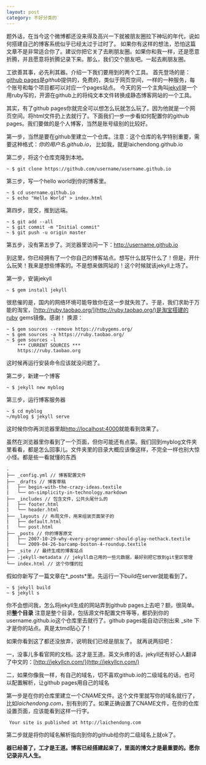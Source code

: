 ```yaml
---
layout: post
category: 不好分类的
---
```


题外话，在当今这个微博都还没来得及高兴一下就被朋友圈拉下神坛的年代，说如何搭建自己的博客系统似乎已经太过于过时了。
如果你有这样的想法，恐怕这篇文章不是非常适合你了。建议你把它关了去刷朋友圈。如果你和我一样，还是愿意折腾，并且愿意将折腾记录下来。那么，我们交个朋友吧。一起去刷朋友圈。

工欲善其事，必先利其器。介绍一下我们要用到的两个工具。
首先登场的是：[github pages](https://pages.github.com/)是*github*提供的，免费的，类似于网页空间，一样的一种服务，每个账号和每个项目都可以对应一个pages站点。
今天的另一个主角叫[jekyll](http://jekyllrb.com/)是一个用ruby写的，开源在github上的将纯文本文件转换成静态博客网站的一个工具。

其实，有了github pages你就完全可以想怎么玩就怎么玩了。因为他就是一个网页空间。将html文件扔上去就行了。下面我们一步一步看如何配置你的github pages。我们要做的是个人博客，当然是账号级别的比较好。

第一步，当然是要在github里建立一个仓库。注意：这个仓库的名字特别重要，需要这种格式：*你的用户名.github.io*， 比如我，就是laichendong.github.io

第二步，将这个仓库克隆到本地。

	~ $ git clone https://github.com/username/username.github.io

第三步，写一个hello world到你的博客里。

	~ $ cd username.github.io
	~ $ echo "Hello World" > index.html

第四步，提交，推到远端。

	~ $ git add --all
	~ $ git commit -m "Initial commit"
	~ $ git push -u origin master

第五步，没有第五步了。浏览器里访问一下：http://username.github.io

到这里，你已经拥有了一个你自己的博客站点。想写什么就写什么了！但是，开什么玩笑！我来是想些博客的。不是想来做网站的！这个时候就该jekyll上场了。

第一步，安装jekyll
	
	~ $ gem install jekyll

很悲催的是，国内的网络环境可能导致你在这一步就失败了。于是，我们求助于万能的淘宝，[http://ruby.taobao.org/](http://ruby.taobao.org/)是淘宝搭建的ruby gems镜像。感谢！
换源：
	
	~ $ gem sources --remove https://rubygems.org/
	~ $ gem sources -a https://ruby.taobao.org/
	~ $ gem sources -l
		*** CURRENT SOURCES ***
		https://ruby.taobao.org

这时候再运行安装命令应该就没问题了。

第二步，新建一个博客
	
	~ $ jekyll new myblog

第三步，运行博客服务器

	~ $ cd myblog
	~/myblog $ jekyll serve

这时候你你再浏览器里敲[http://localhost:4000](http://localhost:4000)就能看到效果了。

虽然在浏览器里你看到了一个页面，但你可能还有点蒙。我们回到myblog文件夹里看看，都是怎么回事儿。文件夹里的目录大概应该像这样，不完全一样也别大惊小怪。都是些一看就懂的东西 

	.
	├── _config.yml // 博客配置文件
	├── _drafts // 博客草稿
	|   ├── begin-with-the-crazy-ideas.textile
	|   └── on-simplicity-in-technology.markdown
	├── _includes // 包含文件，公共头尾什么的
	|   ├── footer.html
	|   └── header.html
	├── _layouts // 布局文件，用来组装页面架子的
	|   ├── default.html
	|   └── post.html
	├── _posts // 你的博客原文
	|   ├── 2007-10-29-why-every-programmer-should-play-nethack.textile
	|   └── 2009-04-26-barcamp-boston-4-roundup.textile
	├── _site // 最终生成的博客站点
	├── .jekyll-metadata // jekyll自己用的一些元数据，最好别把它放到git里区管理
	└── index.html // 这个你懂的拉

假如你新写了一篇文章在*_posts*里。先运行一下build在server就能看到了。
	
	~ $ jekyll build
	~ $ jekyll s

你不会想问我，怎么将jekyll生成的网站弄到github pages上去吧？额，很简单。把**整个目录** 注意是整个目录，包括源文件配置文件等等，都扔到你的username.github.io这个仓库里去就行了。github pages能自动识别出来 _site 下才是你的站点。真是太tmd贴心了！

如果你看到这了都还没放弃，说明我们已经是朋友了。
就再说两招吧：

一，没事儿多看官网的文档。这才是王道。英文头疼的话，jekyll还有好心人翻译了中文的：[http://jekyllcn.com/](http://jekyllcn.com/)

二，如果你像我一样，有自己的域名，切不喜欢github.io的二级域名的话，也可以配置解析，让github pages用自己的域名

第一步是在你的仓库里建立一个*CNAME*文件。这个文件里就写你的域名就行了，比如*laichendong.com*，别有别的了。如果正确设置了CNAME文件，在你的仓库设置页面，应该能看到这样一行字。

	 Your site is published at http://laichendong.com

第二步就是将你的域名解析指向到你的github给你的二级域名上就ok了。

**器已经善了，工才是王道。博客已经搭建起来了，里面的博文才是最重要的。愿你记录非凡人生。**



